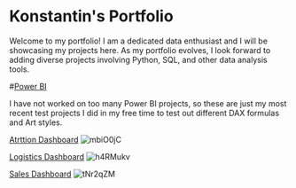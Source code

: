 # Konstantin's Portfolio
Welcome to my portfolio! I am a dedicated data enthusiast and I will be showcasing my projects here. 
As my portfolio evolves, I look forward to adding diverse projects involving Python, SQL, and other data analysis tools. 


#[Power BI](https://github.com/KeyganTheGreat/KM_Portfolio/tree/d049f1bbca0e68d3557d97993589fbade16b69d6/PowerBI) 


I have not worked on too many Power BI projects, so these are just my most recent test projects I did in my free time to test out different DAX formulas and Art styles.


[Atrttion Dashboard](https://github.com/KeyganTheGreat/KM_Portfolio/blob/d4c06289040fcffa147f8cbf6171bc60291ea16b/PowerBI/Dashboards/Attrition%20Dashboard.pbix)
![mbiO0jC](https://github.com/KeyganTheGreat/KM_Portfolio/assets/124678724/39156f87-29af-45e4-9f06-48a164d8f78a)


[Logistics Dashboard](https://github.com/KeyganTheGreat/KM_Portfolio/blob/d4c06289040fcffa147f8cbf6171bc60291ea16b/PowerBI/Dashboards/Logistics%20Dashboard.pbix)
![h4RMukv](https://github.com/KeyganTheGreat/KM_Portfolio/assets/124678724/0c322340-2968-4e3c-b5ef-163e3df93aca)


[Sales Dashboard](https://github.com/KeyganTheGreat/KM_Portfolio/blob/d4c06289040fcffa147f8cbf6171bc60291ea16b/PowerBI/Dashboards/Sales%20Dashboard.pbix)
![tNr2qZM](https://github.com/KeyganTheGreat/KM_Portfolio/assets/124678724/b89c3f35-0b59-4731-af04-db66865e3665)

